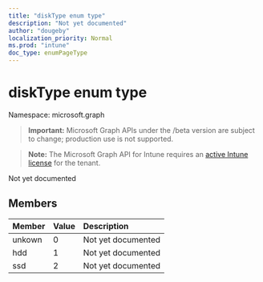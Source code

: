 ```yaml
---
title: "diskType enum type"
description: "Not yet documented"
author: "dougeby"
localization_priority: Normal
ms.prod: "intune"
doc_type: enumPageType
---
```


# diskType enum type

Namespace: microsoft.graph

> **Important:** Microsoft Graph APIs under the /beta version are subject to change; production use is not supported.

> **Note:** The Microsoft Graph API for Intune requires an [active Intune license](https://go.microsoft.com/fwlink/?linkid=839381) for the tenant.

Not yet documented

## Members
|Member|Value|Description|
|:---|:---|:---|
|unkown|0|Not yet documented|
|hdd|1|Not yet documented|
|ssd|2|Not yet documented|



